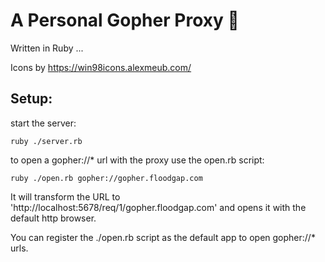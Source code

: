 # A Personal Gopher Proxy 📂
Written in Ruby ...

Icons by https://win98icons.alexmeub.com/

## Setup:
start the server:
```
ruby ./server.rb
```

to open a gopher://* url with the proxy use the open.rb script:
```
ruby ./open.rb gopher://gopher.floodgap.com
```
It will transform the URL to 'http://localhost:5678/req/1/gopher.floodgap.com' and opens it with the default http browser.

You can register the ./open.rb script as the default app to open gopher://* urls.